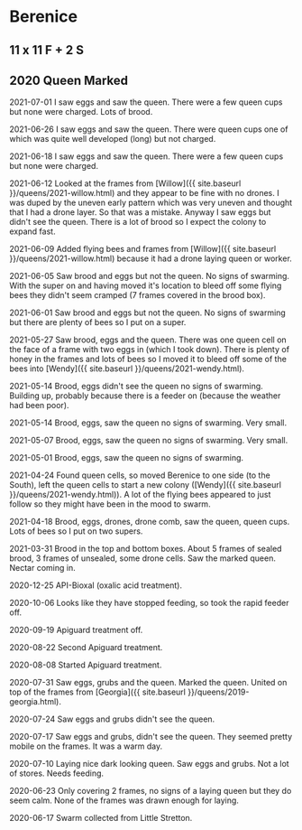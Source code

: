 # Berenice

## 11 x 11 F + 2 S

## 2020 Queen Marked

2021-07-01 I saw eggs and saw the queen.  There were a few queen cups but none were charged.  Lots of brood.

2021-06-26 I saw eggs and saw the queen.  There were queen cups one of which was quite well developed (long) but not charged.

2021-06-18 I saw eggs and saw the queen.  There were a few queen cups but none were charged.

2021-06-12 Looked at the frames from [Willow]({{ site.baseurl }}/queens/2021-willow.html) and they appear to be fine with no drones.  I was duped by the uneven early pattern which was very uneven and thought that I had a drone layer.  So that was a mistake.  Anyway I saw eggs but didn't see the queen.  There is a lot of brood so I expect the colony to expand fast.

2021-06-09 Added flying bees and frames from [Willow]({{ site.baseurl }}/queens/2021-willow.html) because it had a drone laying queen or worker.

2021-06-05 Saw brood and eggs but not the queen.  No signs of swarming.  With the super on and having moved it's location to bleed off some flying bees they didn't seem cramped (7 frames covered in the brood box).

2021-06-01 Saw brood and eggs but not the queen.  No signs of swarming but there are plenty of bees so I put on a super.

2021-05-27 Saw brood, eggs and the queen.  There was one queen cell on the face of a frame with two eggs in (which I took down).  There is plenty of honey in the frames and lots of bees so I moved it to bleed off some of the bees into [Wendy]({{ site.baseurl }}/queens/2021-wendy.html).

2021-05-14 Brood, eggs didn't see the queen no signs of swarming.  Building up, probably because there is a feeder on (because the weather had been poor).

2021-05-14 Brood, eggs, saw the queen no signs of swarming.  Very small.

2021-05-07 Brood, eggs, saw the queen no signs of swarming.  Very small.

2021-05-01 Brood, eggs, saw the queen no signs of swarming.

2021-04-24 Found queen cells, so moved Berenice to one side (to the South), left the queen cells to start a new colony ([Wendy]({{ site.baseurl }}/queens/2021-wendy.html)).  A lot of the flying bees appeared to just follow so they might have been in the mood to swarm.

2021-04-18 Brood, eggs, drones, drone comb, saw the queen, queen cups.  Lots of bees so I put on two supers.

2021-03-31 Brood in the top and bottom boxes.  About 5 frames of sealed brood, 3 frames of unsealed, some drone cells.  Saw the marked queen.  Nectar coming in.

2020-12-25 API-Bioxal (oxalic acid treatment).

2020-10-06 Looks like they have stopped feeding, so took the rapid feeder off.

2020-09-19 Apiguard treatment off.

2020-08-22 Second Apiguard treatment.

2020-08-08 Started Apiguard treatment.

2020-07-31 Saw eggs, grubs and the queen.  Marked the queen.  United on top of the frames from [Georgia]({{ site.baseurl }}/queens/2019-georgia.html).

2020-07-24 Saw eggs and grubs didn't see the queen.

2020-07-17 Saw eggs and grubs, didn't see the queen.  They seemed pretty mobile on the frames.  It was a warm day.

2020-07-10 Laying nice dark looking queen.  Saw eggs and grubs.  Not a lot of stores.  Needs feeding.

2020-06-23 Only covering 2 frames, no signs of a laying queen but they do seem calm.  None of the frames was drawn enough for laying.

2020-06-17  Swarm collected from Little Stretton.
